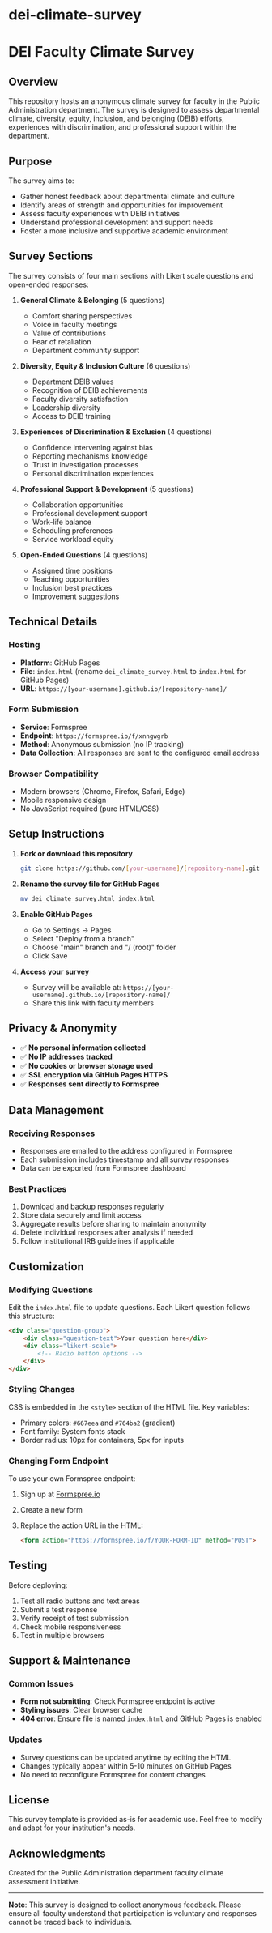 # dei-climate-survey

# DEI Faculty Climate Survey

## Overview

This repository hosts an anonymous climate survey for faculty in the Public Administration department. The survey is designed to assess departmental climate, diversity, equity, inclusion, and belonging (DEIB) efforts, experiences with discrimination, and professional support within the department.

## Purpose

The survey aims to:

- Gather honest feedback about departmental climate and culture
- Identify areas of strength and opportunities for improvement
- Assess faculty experiences with DEIB initiatives
- Understand professional development and support needs
- Foster a more inclusive and supportive academic environment

## Survey Sections

The survey consists of four main sections with Likert scale questions and open-ended responses:

1. **General Climate & Belonging** (5 questions)
   - Comfort sharing perspectives
   - Voice in faculty meetings
   - Value of contributions
   - Fear of retaliation
   - Department community support

2. **Diversity, Equity & Inclusion Culture** (6 questions)
   - Department DEIB values
   - Recognition of DEIB achievements
   - Faculty diversity satisfaction
   - Leadership diversity
   - Access to DEIB training

3. **Experiences of Discrimination & Exclusion** (4 questions)
   - Confidence intervening against bias
   - Reporting mechanisms knowledge
   - Trust in investigation processes
   - Personal discrimination experiences

4. **Professional Support & Development** (5 questions)
   - Collaboration opportunities
   - Professional development support
   - Work-life balance
   - Scheduling preferences
   - Service workload equity

5. **Open-Ended Questions** (4 questions)
   - Assigned time positions
   - Teaching opportunities
   - Inclusion best practices
   - Improvement suggestions

## Technical Details

### Hosting

- **Platform**: GitHub Pages
- **File**: `index.html` (rename `dei_climate_survey.html` to `index.html` for GitHub Pages)
- **URL**: `https://[your-username].github.io/[repository-name]/`

### Form Submission

- **Service**: Formspree
- **Endpoint**: `https://formspree.io/f/xnngwgrb`
- **Method**: Anonymous submission (no IP tracking)
- **Data Collection**: All responses are sent to the configured email address

### Browser Compatibility

- Modern browsers (Chrome, Firefox, Safari, Edge)
- Mobile responsive design
- No JavaScript required (pure HTML/CSS)

## Setup Instructions

1. **Fork or download this repository**

   ```bash
   git clone https://github.com/[your-username]/[repository-name].git
   ```

2. **Rename the survey file for GitHub Pages**

   ```bash
   mv dei_climate_survey.html index.html
   ```

3. **Enable GitHub Pages**
   - Go to Settings → Pages
   - Select "Deploy from a branch"
   - Choose "main" branch and "/ (root)" folder
   - Click Save

4. **Access your survey**
   - Survey will be available at: `https://[your-username].github.io/[repository-name]/`
   - Share this link with faculty members

## Privacy & Anonymity

- ✅ **No personal information collected**
- ✅ **No IP addresses tracked**
- ✅ **No cookies or browser storage used**
- ✅ **SSL encryption via GitHub Pages HTTPS**
- ✅ **Responses sent directly to Formspree**

## Data Management

### Receiving Responses

- Responses are emailed to the address configured in Formspree
- Each submission includes timestamp and all survey responses
- Data can be exported from Formspree dashboard

### Best Practices

1. Download and backup responses regularly
2. Store data securely and limit access
3. Aggregate results before sharing to maintain anonymity
4. Delete individual responses after analysis if needed
5. Follow institutional IRB guidelines if applicable

## Customization

### Modifying Questions

Edit the `index.html` file to update questions. Each Likert question follows this structure:

```html
<div class="question-group">
    <div class="question-text">Your question here</div>
    <div class="likert-scale">
        <!-- Radio button options -->
    </div>
</div>
```

### Styling Changes

CSS is embedded in the `<style>` section of the HTML file. Key variables:

- Primary colors: `#667eea` and `#764ba2` (gradient)
- Font family: System fonts stack
- Border radius: 10px for containers, 5px for inputs

### Changing Form Endpoint

To use your own Formspree endpoint:

1. Sign up at [Formspree.io](https://formspree.io)
2. Create a new form
3. Replace the action URL in the HTML:

   ```html
   <form action="https://formspree.io/f/YOUR-FORM-ID" method="POST">
   ```

## Testing

Before deploying:

1. Test all radio buttons and text areas
2. Submit a test response
3. Verify receipt of test submission
4. Check mobile responsiveness
5. Test in multiple browsers

## Support & Maintenance

### Common Issues

- **Form not submitting**: Check Formspree endpoint is active
- **Styling issues**: Clear browser cache
- **404 error**: Ensure file is named `index.html` and GitHub Pages is enabled

### Updates

- Survey questions can be updated anytime by editing the HTML
- Changes typically appear within 5-10 minutes on GitHub Pages
- No need to reconfigure Formspree for content changes

## License

This survey template is provided as-is for academic use. Feel free to modify and adapt for your institution's needs.

## Acknowledgments

Created for the Public Administration department faculty climate assessment initiative.

---

**Note**: This survey is designed to collect anonymous feedback. Please ensure all faculty understand that participation is voluntary and responses cannot be traced back to individuals.
